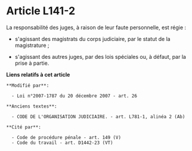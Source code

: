 # Article L141-2

La responsabilité des juges, à raison de leur faute personnelle, est régie :

- s'agissant des magistrats du corps judiciaire, par le statut de la magistrature ;

- s'agissant des autres juges, par des lois spéciales ou, à défaut, par la prise à partie.

**Liens relatifs à cet article**

	**Modifié par**:

	  - Loi n°2007-1787 du 20 décembre 2007 - art. 26

	**Anciens textes**:

	  - CODE DE L'ORGANISATION JUDICIAIRE. - art. L781-1, alinéa 2 (Ab)

	**Cité par**:

	  - Code de procédure pénale - art. 149 (V)
	  - Code du travail - art. D1442-23 (VT)
